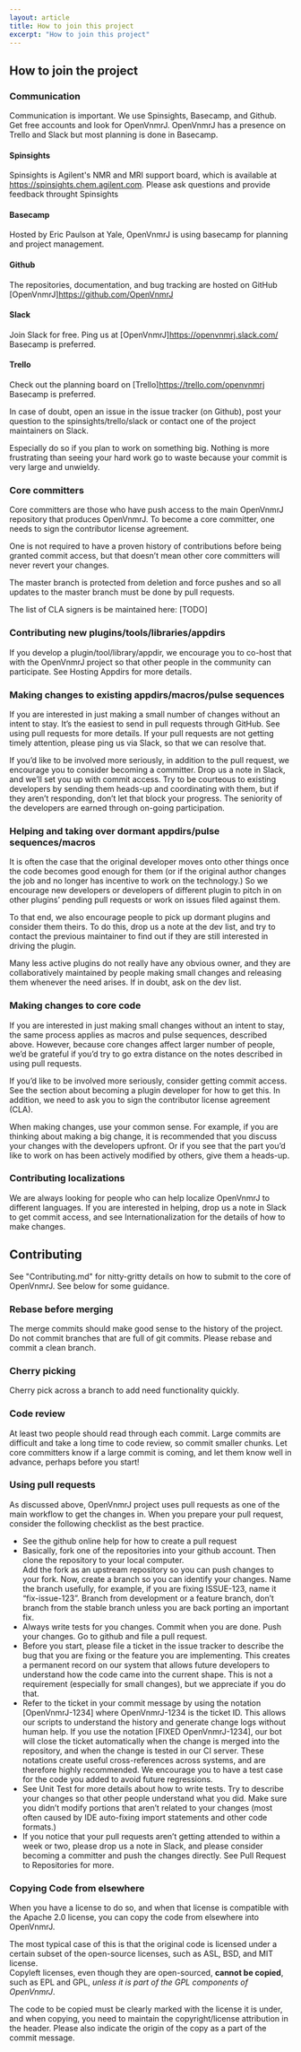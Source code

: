 ```yaml
---
layout: article
title: How to join this project
excerpt: "How to join this project"
---
```

## How to join the project

### Communication

Communication is important. We use Spinsights, Basecamp, and Github. Get free accounts and look for OpenVnmrJ. OpenVnmrJ has a presence on Trello and Slack but most planning is done in Basecamp.

#### Spinsights

Spinsights is Agilent's NMR and MRI support board, which is available at https://spinsights.chem.agilent.com. Please ask questions and provide feedback throught Spinsights

#### Basecamp

Hosted by Eric Paulson at Yale, OpenVnmrJ is using basecamp for planning and project management. 

#### Github

The repositories, documentation, and bug tracking are hosted on GitHub [OpenVnmrJ]<https://github.com/OpenVnmrJ>

#### Slack

Join Slack for free. Ping us at [OpenVnmrJ]<https://openvnmrj.slack.com/> Basecamp is preferred.

#### Trello

Check out the planning board on [Trello]<https://trello.com/openvnmrj> Basecamp is preferred.

In case of doubt, open an issue in the issue tracker (on Github), post your question to the spinsights/trello/slack or contact one of the project maintainers on Slack.

Especially do so if you plan to work on something big. Nothing is more frustrating than seeing your hard work go to waste because your commit is very large and unwieldy.

### Core committers

Core committers are those who have push access to the main OpenVnmrJ repository that produces OpenVnmrJ. To become a core committer, one needs to sign the contributor license agreement.
 
One is not required to have a proven history of contributions before being granted commit access, but that doesn’t mean other core committers will never revert your changes.

The master branch is protected from deletion and force pushes and so all updates to the master branch must be done by pull requests.

The list of CLA signers is be maintained here: 
[TODO]

### Contributing new plugins/tools/libraries/appdirs

If you develop a plugin/tool/library/appdir, we encourage you to co-host that with the 
OpenVnmrJ project so that other people in the community can participate. 
See Hosting Appdirs for more details.

### Making changes to existing appdirs/macros/pulse sequences

If you are interested in just making a small number of changes 
without an intent to stay. It’s the easiest to send in pull requests 
through GitHub. See using pull requests
for more details. If your pull requests are not getting timely 
attention, please ping us via Slack, so that we 
can resolve that.

If you’d like to be involved more seriously, in addition to the pull 
request, we encourage you to consider becoming a committer. Drop us a 
note in Slack, and we’ll set you up with 
commit access. Try to be courteous to existing developers by sending 
them heads-up and coordinating with them, but if they aren’t responding,
don’t let that block your progress. The seniority of the developers are
earned through on-going participation.

### Helping and taking over dormant appdirs/pulse sequences/macros

It is often the case that the original developer moves onto other 
things once the code becomes good enough for them (or if the original 
author changes the job and no longer has incentive to work on the 
technology.) So we encourage new developers or developers of different 
plugin to pitch in on other plugins’ pending pull requests or work on 
issues filed against them.

To that end, we also encourage people to pick up dormant plugins and 
consider them theirs. To do this, drop us a note at the dev list, and 
try to contact the previous maintainer to find out if they are still 
interested in driving the plugin.

Many less active plugins do not really have any obvious owner, and 
they are collaboratively maintained by people making small changes and 
releasing them whenever the need arises.  If in doubt, ask on the dev 
list.

### Making changes to core code

If you are interested in just making small changes without an intent 
to stay, the same process applies as macros and pulse sequences, described above. 
However, because core changes affect larger number of people, we’d be grateful 
if you’d try to go extra distance on the notes described in using pull requests.  

If you’d like to be involved more seriously, consider getting commit 
access. See the section about becoming a plugin developer for how to get
this. In addition, we need to ask you to sign the contributor license agreement (CLA).  

When making changes, use your common sense. For example, if you are 
thinking about making a big change, it is recommended that you discuss 
your changes with the developers upfront. Or if you see that the part 
you’d like to work on has been actively modified by others, give them a 
heads-up.  

### Contributing localizations

We are always looking for people who can help localize OpenVnmrJ to 
different languages. If you are interested in helping, drop us a note in
Slack to get commit access, and see Internationalization for the details of how to make changes.

## Contributing

See "Contributing.md" for nitty-gritty details on how to submit to the core of OpenVnmrJ. See below for some guidance.

### Rebase before merging

The merge commits should make good sense to the history of the project. Do not commit branches that are full of git commits. Please rebase and commit a clean branch.

### Cherry picking

Cherry pick across a branch to add need functionality quickly. 

### Code review

At least two people should read through each commit. Large commits are difficult and 
take a long time to code review, so commit smaller chunks.
Let core committers know if a large commit is coming, and let them know well in advance, 
perhaps before you start!  

### Using pull requests

As discussed above, OpenVnmrJ project uses pull requests as one of the 
main workflow to get the changes in. When you prepare your pull request,
consider the following checklist as the best practice.

* See the github online help for how to create a pull request  
* Basically, fork one of the repositories into your github account. Then clone the repository to your local computer.  
Add the fork as an upstream repository so you can push changes to your fork. 
Now, create a branch so you can identify your changes. 
Name the branch usefully, for example, if you are fixing ISSUE-123, name it “fix-issue-123”. 
Branch from development or a feature branch, don’t branch from the stable branch unless you are back porting an important fix.  
* Always write tests for you changes. Commit when you are done. Push your changes. 
Go to github and file a pull request.
* Before you start, please file a ticket in the issue tracker to describe the bug that 
you are fixing or the feature you are implementing. This creates a permanent record on our system that allows 
future developers to understand how the code came into the current shape. 
This is not a requirement (especially for small changes), but we appreciate if you do that.  
* Refer to the ticket in your commit message by using the notation [OpenVnmrJ-1234] where OpenVnmrJ-1234 is the ticket ID. 
This allows our scripts to understand the history and generate change logs without human help. If you use the notation [FIXED OpenVnmrJ-1234], 
our bot will close the ticket automatically when the change is merged into the repository, 
and when the change is tested in our CI server. These notations create useful cross-references across systems, 
and are therefore highly recommended. We encourage you to have a test case for the code you added to avoid future regressions.  
* See Unit Test for more details about how to write tests. Try to describe your changes 
so that other people understand what you did. Make sure you didn’t modify portions that aren’t related to your changes 
(most often caused by IDE auto-fixing import statements and other code formats.)
* If you notice that your pull requests aren’t getting attended to within a week or two,
 please drop us a note in Slack, and please consider becoming a committer and push the changes directly. 
 See Pull Request to Repositories for more.  

### Copying Code from elsewhere

When you have a license to do so, and when that license is compatible with the Apache 2.0 license, you can copy the code from elsewhere into OpenVnmrJ.

The most typical case of this is that the original code is licensed under a certain subset of the open-source licenses, 
such as ASL, BSD, and MIT license.   
Copyleft licenses, even though they are open-sourced, __cannot be copied__, such as EPL and GPL, *unless it is part of the GPL components of OpenVnmrJ*. 

The code to be copied must be clearly marked with the license it is under, and when copying, you need to maintain the copyright/license attribution in the header. 
Please also indicate the origin of the copy as a part of the commit message.